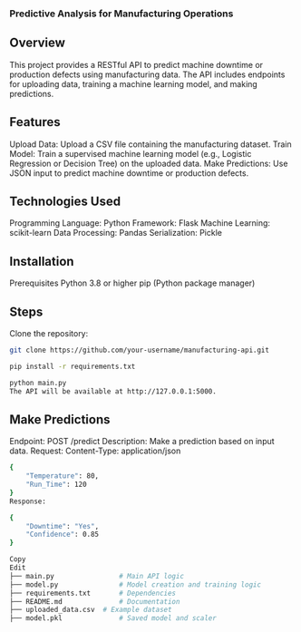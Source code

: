 ### Predictive Analysis for Manufacturing Operations
## Overview
This project provides a RESTful API to predict machine downtime or production defects using manufacturing data. The API includes endpoints for uploading data, training a machine learning model, and making predictions.

## Features
Upload Data: Upload a CSV file containing the manufacturing dataset.
Train Model: Train a supervised machine learning model (e.g., Logistic Regression or Decision Tree) on the uploaded data.
Make Predictions: Use JSON input to predict machine downtime or production defects.
## Technologies Used
Programming Language: Python
Framework: Flask
Machine Learning: scikit-learn
Data Processing: Pandas
Serialization: Pickle
## Installation
Prerequisites
Python 3.8 or higher
pip (Python package manager)
## Steps
Clone the repository:

```bash
git clone https://github.com/your-username/manufacturing-api.git
```

```bash
pip install -r requirements.txt
```

```bash
python main.py
The API will be available at http://127.0.0.1:5000.
```
## Make Predictions
Endpoint: POST /predict
Description: Make a prediction based on input data.
Request:
Content-Type: application/json
```bash
{
    "Temperature": 80,
    "Run_Time": 120
}
Response:

{
    "Downtime": "Yes",
    "Confidence": 0.85
}

```



```bash
Copy
Edit
├── main.py                # Main API logic
├── model.py               # Model creation and training logic
├── requirements.txt       # Dependencies
├── README.md              # Documentation
├── uploaded_data.csv  # Example dataset
├── model.pkl              # Saved model and scaler
```